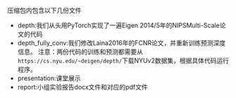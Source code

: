 压缩包内包含以下几份文件
- depth:我们从头用PyTorch实现了一遍Eigen 2014/5年的NIPSMulti-Scale论文的代码
- depth_fully_conv:我们修改Laina2016年的FCNR论文，并重新训练预测深度信息。
注意：两份代码的训练和预测都需要从`https://cs.nyu.edu/~deigen/depth/`下载NYUv2数据集，根据具体代码运行程序。
- presentation:课堂展示
- report:小组实验报告docx文件和对应的pdf文件

